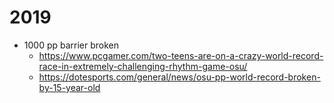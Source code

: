 # 2019

- 1000 pp barrier broken
  - https://www.pcgamer.com/two-teens-are-on-a-crazy-world-record-race-in-extremely-challenging-rhythm-game-osu/
  - https://dotesports.com/general/news/osu-pp-world-record-broken-by-15-year-old

